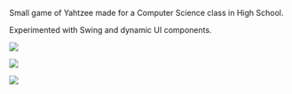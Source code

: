 Small game of Yahtzee made for a Computer Science class in High School.

Experimented with Swing and dynamic UI components.

![](https://github.com/kdeloach/labs/raw/master/java/yahtzee/images/preview1.png)

![](https://github.com/kdeloach/labs/raw/master/java/yahtzee/images/preview2.png)

![](https://github.com/kdeloach/labs/raw/master/java/yahtzee/images/preview3.png)